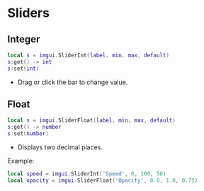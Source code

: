# Sliders

## Integer
```lua
local s = imgui.SliderInt(label, min, max, default)
s:get() -> int
s:set(int)
```
- Drag or click the bar to change value.

## Float
```lua
local s = imgui.SliderFloat(label, min, max, default)
s:get() -> number
s:set(number)
```
- Displays two decimal places.

Example:
```lua
local speed = imgui.SliderInt('Speed', 0, 100, 50)
local opacity = imgui.SliderFloat('Opacity', 0.0, 1.0, 0.75)
``` 